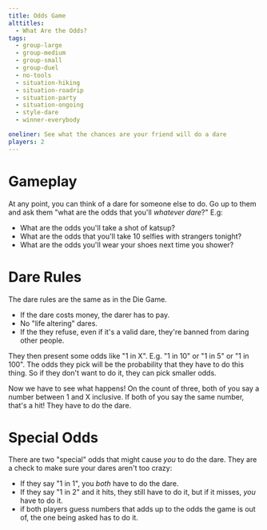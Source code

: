 ```yaml
---
title: Odds Game
alttitles:
  - What Are the Odds?
tags:
  - group-large
  - group-medium
  - group-small
  - group-duel
  - no-tools
  - situation-hiking
  - situation-roadrip
  - situation-party
  - situation-ongoing
  - style-dare
  - winner-everybody

oneliner: See what the chances are your friend will do a dare
players: 2
---
```

# Gameplay
At any point, you can think of a dare for someone else to do. Go up to them and ask them "what are the odds that you'll _whatever dare_?" E.g:

* What are the odds you'll take a shot of katsup?
* What are the odds that you'll take 10 selfies with strangers tonight?
* What are the odds you'll wear your shoes next time you shower?

# Dare Rules
The dare rules are the same as in the Die Game.
* If the dare costs money, the darer has to pay.
* No "life altering" dares.
* If the they refuse, even if it's a valid dare, they're banned from daring other people.

They then present some odds like "1 in X". E.g. "1 in 10" or "1 in 5" or "1 in 100". The odds they pick will be the probability that they have to do this thing. So if they don't want to do it, they can pick smaller odds.

Now we have to see what happens! On the count of three, both of you say a number between 1 and X inclusive. If both of you say the same number, that's a hit! They have to do the dare.

# Special Odds
There are two "special" odds that might cause _you_ to do the dare. They are a check to make sure your dares aren't too crazy:

* If they say "1 in 1", you _both_ have to do the dare.
* If they say "1 in 2" and it hits, they still have to do it, but if it misses, _you_ have to do it.
* if both players guess numbers that adds up to the odds the game is out of, the one being asked has to do it.
